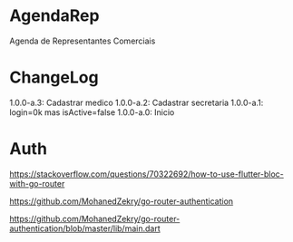 # AgendaRep

Agenda de Representantes Comerciais

# ChangeLog

1.0.0-a.3: Cadastrar medico
1.0.0-a.2: Cadastrar secretaria
1.0.0-a.1: login=0k mas isActive=false
1.0.0-a.0: Inicio

# Auth
https://stackoverflow.com/questions/70322692/how-to-use-flutter-bloc-with-go-router

https://github.com/MohanedZekry/go-router-authentication

https://github.com/MohanedZekry/go-router-authentication/blob/master/lib/main.dart